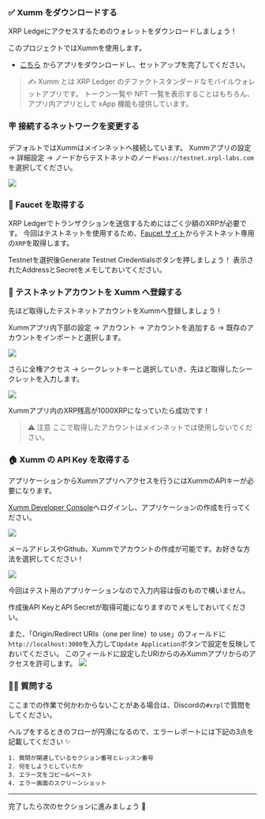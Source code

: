 ### ✅ Xumm をダウンロードする

XRP Ledgeにアクセスするためのウォレットをダウンロードしましょう！

このプロジェクトではXummを使用します。

- [こちら](https://xumm.app) からアプリをダウンロードし、セットアップを完了してください。

> ✍️ Xumm とは
> XRP Ledger のデファクトスタンダードなモバイルウォレットアプリです。
> トークン一覧や NFT 一覧を表示することはもちろん、アプリ内アプリとして xApp 機能も提供しています。

### 🪧 接続するネットワークを変更する

デフォルトではXummはメインネットへ接続しています。
Xummアプリの設定 → 詳細設定 → ノードからテストネットのノード`wss://testnet.xrpl-labs.com`を選択してください。

![](/images/XRPL-NFT-Maker/section-1/1_2_1.png)

### 🚰 Faucet を取得する

XRP Ledgerでトランザクションを送信するためにはごく少額のXRPが必要です。
今回はテストネットを使用するため、[Faucet サイト](https://xrpl.org/ja/xrp-testnet-faucet.html)からテストネット専用の`XRP`を取得します。

Testnetを選択後Generate Testnet Credentialsボタンを押しましょう！
表示されたAddressとSecretをメモしておいてください。

### 👤 テストネットアカウントを Xumm へ登録する

先ほど取得したテストネットアカウントをXummへ登録しましょう！

Xummアプリ内下部の設定 → アカウント → アカウントを追加する → 既存のアカウントをインポートと選択します。

![](/images/XRPL-NFT-Maker/section-1/1_2_2.png)

さらに全権アクセス → シークレットキーと選択していき、先ほど取得したシークレットを入力します。

![](/images/XRPL-NFT-Maker/section-1/1_2_3.png)

Xummアプリ内のXRP残高が1000XRPになっていたら成功です！

> ⚠️ 注意
> ここで取得したアカウントはメインネットでは使用しないでください。

### 🏠 Xumm の API Key を取得する

アプリケーションからXummアプリへアクセスを行うにはXummのAPIキーが必要になります。

[Xumm Developer Console](https://apps.xumm.dev)へログインし、アプリケーションの作成を行ってください。

![](/images/XRPL-NFT-Maker/section-1/1_2_4.png)

メールアドレスやGithub、Xummでアカウントの作成が可能です。お好きな方法を選択してください！

![](/images/XRPL-NFT-Maker/section-1/1_2_5.png)

今回はテスト用のアプリケーションなので入力内容は仮のもので構いません。

作成後API KeyとAPI Secretが取得可能になりますのでメモしておいてください。

また、「Origin/Redirect URIs（one per line）to use」のフィールドに`http://localhost:3000`を入力して`Update Application`ボタンで設定を反映しておいてください。
このフィールドに設定したURIからのみXummアプリからのアクセスを許可します。
![](/images/XRPL-NFT-Maker/section-1/1_2_6.png)

### 🙋‍♂️ 質問する

ここまでの作業で何かわからないことがある場合は、Discordの`#xrpl`で質問をしてください。

ヘルプをするときのフローが円滑になるので、エラーレポートには下記の3点を記載してください ✨

```
1. 質問が関連しているセクション番号とレッスン番号
2. 何をしようとしていたか
3. エラー文をコピー&ペースト
4. エラー画面のスクリーンショット
```

---

完了したら次のセクションに進みましょう 🎉
